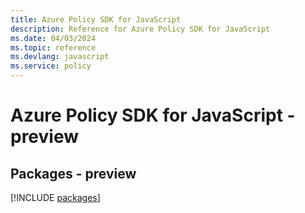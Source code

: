 ```yaml
---
title: Azure Policy SDK for JavaScript
description: Reference for Azure Policy SDK for JavaScript
ms.date: 04/03/2024
ms.topic: reference
ms.devlang: javascript
ms.service: policy
---
```

# Azure Policy SDK for JavaScript - preview
## Packages - preview
[!INCLUDE [packages](policy-index.md)]
